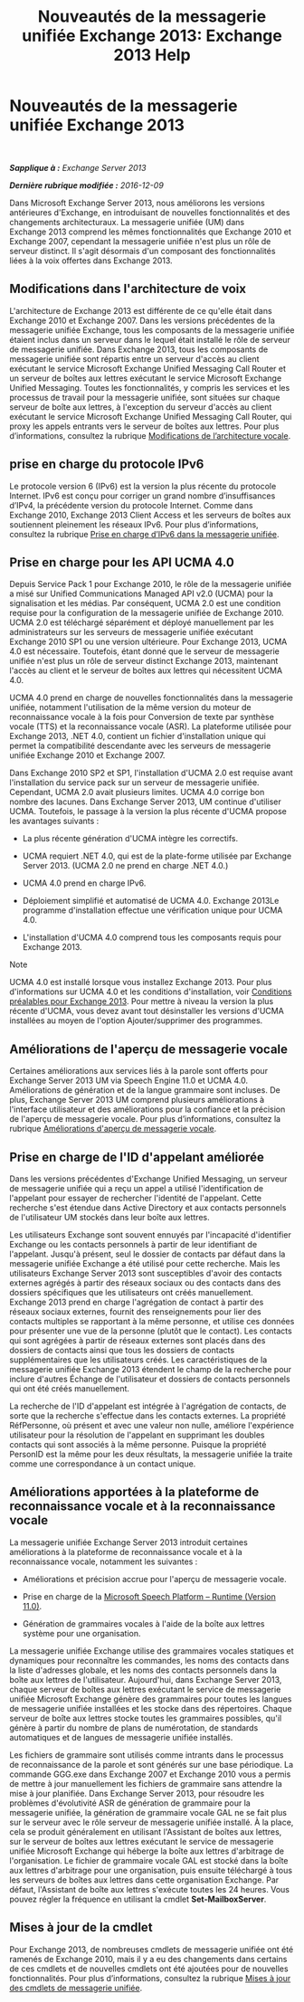 ﻿---
title: 'Nouveautés de la messagerie unifiée Exchange 2013: Exchange 2013 Help'
TOCTitle: Nouveautés de la messagerie unifiée Exchange 2013
ms:assetid: a444ef2d-d893-408e-adf9-c9d8a8b07593
ms:mtpsurl: https://technet.microsoft.com/fr-fr/library/JJ150545(v=EXCHG.150)
ms:contentKeyID: 50478939
ms.date: 04/24/2018
mtps_version: v=EXCHG.150
ms.translationtype: HT
---

# Nouveautés de la messagerie unifiée Exchange 2013

 

_**Sapplique à :** Exchange Server 2013_

_**Dernière rubrique modifiée :** 2016-12-09_

Dans Microsoft Exchange Server 2013, nous améliorons les versions antérieures d'Exchange, en introduisant de nouvelles fonctionnalités et des changements architecturaux. La messagerie unifiée (UM) dans Exchange 2013 comprend les mêmes fonctionnalités que Exchange 2010 et Exchange 2007, cependant la messagerie unifiée n'est plus un rôle de serveur distinct. Il s'agit désormais d'un composant des fonctionnalités liées à la voix offertes dans Exchange 2013.

## Modifications dans l'architecture de voix

L'architecture de Exchange 2013 est différente de ce qu'elle était dans Exchange 2010 et Exchange 2007. Dans les versions précédentes de la messagerie unifiée Exchange, tous les composants de la messagerie unifiée étaient inclus dans un serveur dans le lequel était installé le rôle de serveur de messagerie unifiée. Dans Exchange 2013, tous les composants de messagerie unifiée sont répartis entre un serveur d'accès au client exécutant le service Microsoft Exchange Unified Messaging Call Router et un serveur de boîtes aux lettres exécutant le service Microsoft Exchange Unified Messaging. Toutes les fonctionnalités, y compris les services et les processus de travail pour la messagerie unifiée, sont situées sur chaque serveur de boîte aux lettres, à l'exception du serveur d'accès au client exécutant le service Microsoft Exchange Unified Messaging Call Router, qui proxy les appels entrants vers le serveur de boîtes aux lettres. Pour plus d’informations, consultez la rubrique [Modifications de l’architecture vocale](voice-architecture-changes-exchange-2013-help.md).

## prise en charge du protocole IPv6

Le protocole version 6 (IPv6) est la version la plus récente du protocole Internet. IPv6 est conçu pour corriger un grand nombre d’insuffisances d’IPv4, la précédente version du protocole Internet. Comme dans Exchange 2010, Exchange 2013 Client Access et les serveurs de boîtes aux soutiennent pleinement les réseaux IPv6. Pour plus d’informations, consultez la rubrique [Prise en charge d’IPv6 dans la messagerie unifiée](ipv6-support-in-unified-messaging-exchange-2013-help.md).

## Prise en charge pour les API UCMA 4.0

Depuis Service Pack 1 pour Exchange 2010, le rôle de la messagerie unifiée a misé sur Unified Communications Managed API v2.0 (UCMA) pour la signalisation et les médias. Par conséquent, UCMA 2.0 est une condition requise pour la configuration de la messagerie unifiée de Exchange 2010. UCMA 2.0 est téléchargé séparément et déployé manuellement par les administrateurs sur les serveurs de messagerie unifiée exécutant Exchange 2010 SP1 ou une version ultérieure. Pour Exchange 2013, UCMA 4.0 est nécessaire. Toutefois, étant donné que le serveur de messagerie unifiée n'est plus un rôle de serveur distinct Exchange 2013, maintenant l'accès au client et le serveur de boîtes aux lettres qui nécessitent UCMA 4.0.

UCMA 4.0 prend en charge de nouvelles fonctionnalités dans la messagerie unifiée, notamment l'utilisation de la même version du moteur de reconnaissance vocale à la fois pour Conversion de texte par synthèse vocale (TTS) et la reconnaissance vocale (ASR). La plateforme utilisée pour Exchange 2013, .NET 4.0, contient un fichier d'installation unique qui permet la compatibilité descendante avec les serveurs de messagerie unifiée Exchange 2010 et Exchange 2007.

Dans Exchange 2010 SP2 et SP1, l'installation d'UCMA 2.0 est requise avant l'installation du service pack sur un serveur de messagerie unifiée. Cependant, UCMA 2.0 avait plusieurs limites. UCMA 4.0 corrige bon nombre des lacunes. Dans Exchange Server 2013, UM continue d'utiliser UCMA. Toutefois, le passage à la version la plus récente d'UCMA propose les avantages suivants :

  - La plus récente génération d'UCMA intègre les correctifs.

  - UCMA requiert .NET 4.0, qui est de la plate-forme utilisée par Exchange Server 2013. (UCMA 2.0 ne prend en charge .NET 4.0.)

  - UCMA 4.0 prend en charge IPv6.

  - Déploiement simplifié et automatisé de UCMA 4.0. Exchange 2013Le programme d'installation effectue une vérification unique pour UCMA 4.0.

  - L'installation d'UCMA 4.0 comprend tous les composants requis pour Exchange 2013.

> [!NOTE]
> UCMA 4.0 est installé lorsque vous installez Exchange 2013. Pour plus d'informations sur UCMA 4.0 et les conditions d'installation, voir <a href="exchange-2013-prerequisites-exchange-2013-help.md">Conditions préalables pour Exchange 2013</a>. Pour mettre à niveau la version la plus récente d'UCMA, vous devez avant tout désinstaller les versions d'UCMA installées au moyen de l'option Ajouter/supprimer des programmes.


## Améliorations de l'aperçu de messagerie vocale

Certaines améliorations aux services liés à la parole sont offerts pour Exchange Server 2013 UM via Speech Engine 11.0 et UCMA 4.0. Améliorations de génération et de la langue grammaire sont incluses. De plus, Exchange Server 2013 UM comprend plusieurs améliorations à l'interface utilisateur et des améliorations pour la confiance et la précision de l'aperçu de messagerie vocale. Pour plus d’informations, consultez la rubrique [Améliorations d'aperçu de messagerie vocale](voice-mail-preview-enhancements-exchange-2013-help.md).

## Prise en charge de l'ID d'appelant améliorée

Dans les versions précédentes d'Exchange Unified Messaging, un serveur de messagerie unifiée qui a reçu un appel a utilisé l'identification de l'appelant pour essayer de rechercher l'identité de l'appelant. Cette recherche s'est étendue dans Active Directory et aux contacts personnels de l'utilisateur UM stockés dans leur boîte aux lettres.

Les utilisateurs Exchange sont souvent ennuyés par l'incapacité d'identifier Exchange ou les contacts personnels à partir de leur identifiant de l'appelant. Jusqu'à présent, seul le dossier de contacts par défaut dans la messagerie unifiée Exchange a été utilisé pour cette recherche. Mais les utilisateurs Exchange Server 2013 sont susceptibles d'avoir des contacts externes agrégés à partir des réseaux sociaux ou des contacts dans des dossiers spécifiques que les utilisateurs ont créés manuellement. Exchange 2013 prend en charge l'agrégation de contact à partir des réseaux sociaux externes, fournit des renseignements pour lier des contacts multiples se rapportant à la même personne, et utilise ces données pour présenter une vue de la personne (plutôt que le contact). Les contacts qui sont agrégées à partir de réseaux externes sont placés dans des dossiers de contacts ainsi que tous les dossiers de contacts supplémentaires que les utilisateurs créés. Les caractéristiques de la messagerie unifiée Exchange 2013 étendent le champ de la recherche pour inclure d'autres Échange de l'utilisateur et dossiers de contacts personnels qui ont été créés manuellement.

La recherche de l'ID d'appelant est intégrée à l'agrégation de contacts, de sorte que la recherche s'effectue dans les contacts externes. La propriété RéfPersonne, où présent et avec une valeur non nulle, améliore l'expérience utilisateur pour la résolution de l'appelant en supprimant les doubles contacts qui sont associés à la même personne. Puisque la propriété PersonID est la même pour les deux résultats, la messagerie unifiée la traite comme une correspondance à un contact unique.

## Améliorations apportées à la plateforme de reconnaissance vocale et à la reconnaissance vocale

La messagerie unifiée Exchange Server 2013 introduit certaines améliorations à la plateforme de reconnaissance vocale et à la reconnaissance vocale, notamment les suivantes :

  - Améliorations et précision accrue pour l'aperçu de messagerie vocale.

  - Prise en charge de la [Microsoft Speech Platform – Runtime (Version 11.0)](https://go.microsoft.com/fwlink/p/?linkid=253196).

  - Génération de grammaires vocales à l'aide de la boîte aux lettres système pour une organisation.

La messagerie unifiée Exchange utilise des grammaires vocales statiques et dynamiques pour reconnaître les commandes, les noms des contacts dans la liste d'adresses globale, et les noms des contacts personnels dans la boîte aux lettres de l'utilisateur. Aujourd'hui, dans Exchange Server 2013, chaque serveur de boîtes aux lettres exécutant le service de messagerie unifiée Microsoft Exchange génère des grammaires pour toutes les langues de messagerie unifiée installées et les stocke dans des répertoires. Chaque serveur de boîte aux lettres stocke toutes les grammaires possibles, qu'il génère à partir du nombre de plans de numérotation, de standards automatiques et de langues de messagerie unifiée installés.

Les fichiers de grammaire sont utilisés comme intrants dans le processus de reconnaissance de la parole et sont générés sur une base périodique. La commande GGG.exe dans Exchange 2007 et Exchange 2010 vous a permis de mettre à jour manuellement les fichiers de grammaire sans attendre la mise à jour planifiée. Dans Exchange Server 2013, pour résoudre les problèmes d'évolutivité ASR de génération de grammaire pour la messagerie unifiée, la génération de grammaire vocale GAL ne se fait plus sur le serveur avec le rôle serveur de messagerie unifiée installé. À la place, cela se produit généralement en utilisant l'Assistant de boîtes aux lettres, sur le serveur de boîtes aux lettres exécutant le service de messagerie unifiée Microsoft Exchange qui héberge la boîte aux lettres d'arbitrage de l'organisation. Le fichier de grammaire vocale GAL est stocké dans la boîte aux lettres d'arbitrage pour une organisation, puis ensuite téléchargé à tous les serveurs de boîtes aux lettres dans cette organisation Exchange. Par défaut, l'Assistant de boîte aux lettres s'exécute toutes les 24 heures. Vous pouvez régler la fréquence en utilisant la cmdlet **Set-MailboxServer**.

## Mises à jour de la cmdlet

Pour Exchange 2013, de nombreuses cmdlets de messagerie unifiée ont été ramenés de Exchange 2010, mais il y a eu des changements dans certains de ces cmdlets et de nouvelles cmdlets ont été ajoutées pour de nouvelles fonctionnalités. Pour plus d’informations, consultez la rubrique [Mises à jour des cmdlets de messagerie unifiée](unified-messaging-cmdlet-updates-exchange-2013-help.md).

